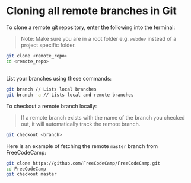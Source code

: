 # Cloning all remote branches in Git

To clone a remote git repository, enter the following into the terminal:

> Note: Make sure you are in a root folder e.g. `webdev` instead of a project specific folder.
```bash
git clone <remote_repo>
cd <remote_repo>
```

##  

List your branches using these commands:
```bash
git branch // Lists local branches
git branch -a // Lists local and remote branches
```

To checkout a remote branch locally:
> If a remote branch exists with the name of the branch you checked out, it will automatically track the remote branch.
```bash
git checkout <branch>
```

Here is an example of fetching the remote `master` branch from FreeCodeCamp:
```bash
git clone https://github.com/FreeCodeCamp/FreeCodeCamp.git
cd FreeCodeCamp
git checkout master
```
